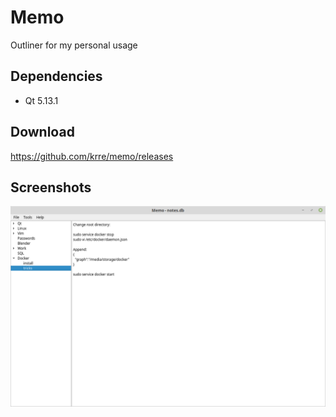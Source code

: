# Memo
Outliner for my personal usage

## Dependencies
- Qt 5.13.1

## Download
https://github.com/krre/memo/releases

## Screenshots
![Screenshot](/images/screenshot-1.png?raw=true)
